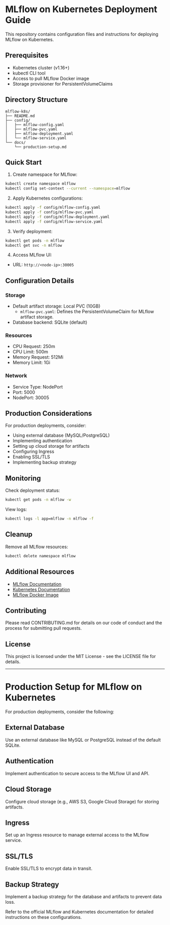 # MLflow on Kubernetes Deployment Guide

This repository contains configuration files and instructions for deploying MLflow on Kubernetes.

## Prerequisites

- Kubernetes cluster (v1.16+)
- kubectl CLI tool
- Access to pull MLflow Docker image
- Storage provisioner for PersistentVolumeClaims

## Directory Structure

```plaintext
mlflow-k8s/
├── README.md
├── config/
│   ├── mlflow-config.yaml
│   ├── mlflow-pvc.yaml
│   ├── mlflow-deployment.yaml
│   └── mlflow-service.yaml
└── docs/
    └── production-setup.md
```

## Quick Start

1. Create namespace for MLflow:
```bash
kubectl create namespace mlflow
kubectl config set-context --current --namespace=mlflow
```

2. Apply Kubernetes configurations:
```bash
kubectl apply -f config/mlflow-config.yaml
kubectl apply -f config/mlflow-pvc.yaml
kubectl apply -f config/mlflow-deployment.yaml
kubectl apply -f config/mlflow-service.yaml
```

3. Verify deployment:
```bash
kubectl get pods -n mlflow
kubectl get svc -n mlflow
```

4. Access MLflow UI:
- URL: `http://<node-ip>:30005`

## Configuration Details

### Storage
- Default artifact storage: Local PVC (10GB)
  - `mlflow-pvc.yaml`: Defines the PersistentVolumeClaim for MLflow artifact storage.
- Database backend: SQLite (default)

### Resources
- CPU Request: 250m
- CPU Limit: 500m
- Memory Request: 512Mi
- Memory Limit: 1Gi

### Network
- Service Type: NodePort
- Port: 5000
- NodePort: 30005

## Production Considerations

For production deployments, consider:
- Using external database (MySQL/PostgreSQL)
- Implementing authentication
- Setting up cloud storage for artifacts
- Configuring Ingress
- Enabling SSL/TLS
- Implementing backup strategy

## Monitoring

Check deployment status:
```bash
kubectl get pods -n mlflow -w
```

View logs:
```bash
kubectl logs -l app=mlflow -n mlflow -f
```

## Cleanup

Remove all MLflow resources:
```bash
kubectl delete namespace mlflow
```

## Additional Resources

- [MLflow Documentation](https://www.mlflow.org/docs/latest/index.html)
- [Kubernetes Documentation](https://kubernetes.io/docs/)
- [MLflow Docker Image](https://github.com/mlflow/mlflow/pkgs/container/mlflow)

## Contributing

Please read CONTRIBUTING.md for details on our code of conduct and the process for submitting pull requests.

## License

This project is licensed under the MIT License - see the LICENSE file for details.



---

# Production Setup for MLflow on Kubernetes

For production deployments, consider the following:

## External Database

Use an external database like MySQL or PostgreSQL instead of the default SQLite.

## Authentication

Implement authentication to secure access to the MLflow UI and API.

## Cloud Storage

Configure cloud storage (e.g., AWS S3, Google Cloud Storage) for storing artifacts.

## Ingress

Set up an Ingress resource to manage external access to the MLflow service.

## SSL/TLS

Enable SSL/TLS to encrypt data in transit.

## Backup Strategy

Implement a backup strategy for the database and artifacts to prevent data loss.

Refer to the official MLflow and Kubernetes documentation for detailed instructions on these configurations.